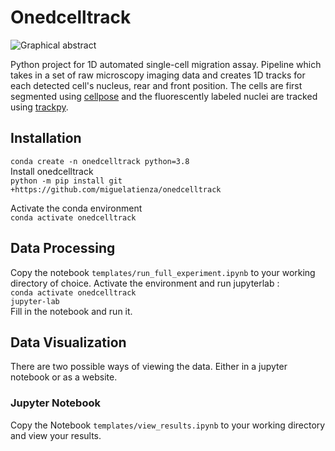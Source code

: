 # Onedcelltrack
![Graphical abstract](https://github.com/miguelatienza/onedcelltrack/pipeline_summary.png)

Python project for 1D automated single-cell migration assay. Pipeline which takes in a set of raw microscopy imaging data and creates 1D tracks for each detected cell's nucleus, rear and front position. The cells are first segmented using [cellpose](https://github.com/MouseLand/cellpose) and the fluorescently labeled nuclei are tracked using [trackpy](https://github.com/soft-matter/trackpy). 

## Installation

`conda create -n onedcelltrack python=3.8` <br />
Install onedcelltrack <br />
`python -m pip install git +https://github.com/miguelatienza/onedcelltrack` <br />

Activate the conda environment <br />
`conda activate onedcelltrack` <br />

## Data Processing
Copy the notebook `templates/run_full_experiment.ipynb` to your working directory of choice.
Activate the environment and run jupyterlab : <br />
`conda activate onedcelltrack` <br />
`jupyter-lab` <br />
Fill in the notebook and run it.

## Data Visualization
There are two possible ways of viewing the data. Either in a jupyter notebook or as a website.
### Jupyter Notebook 
Copy the Notebook `templates/view_results.ipynb` to your working directory and view your results.





